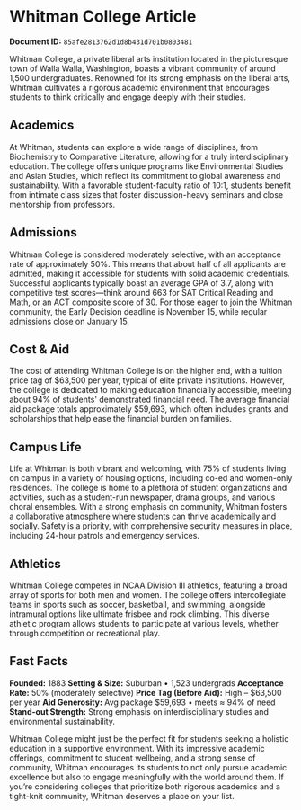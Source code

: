 # Whitman College Article

**Document ID:** `85afe2813762d1d8b431d701b0803481`

Whitman College, a private liberal arts institution located in the picturesque town of Walla Walla, Washington, boasts a vibrant community of around 1,500 undergraduates. Renowned for its strong emphasis on the liberal arts, Whitman cultivates a rigorous academic environment that encourages students to think critically and engage deeply with their studies.

## Academics
At Whitman, students can explore a wide range of disciplines, from Biochemistry to Comparative Literature, allowing for a truly interdisciplinary education. The college offers unique programs like Environmental Studies and Asian Studies, which reflect its commitment to global awareness and sustainability. With a favorable student-faculty ratio of 10:1, students benefit from intimate class sizes that foster discussion-heavy seminars and close mentorship from professors.

## Admissions
Whitman College is considered moderately selective, with an acceptance rate of approximately 50%. This means that about half of all applicants are admitted, making it accessible for students with solid academic credentials. Successful applicants typically boast an average GPA of 3.7, along with competitive test scores—think around 663 for SAT Critical Reading and Math, or an ACT composite score of 30. For those eager to join the Whitman community, the Early Decision deadline is November 15, while regular admissions close on January 15.

## Cost & Aid
The cost of attending Whitman College is on the higher end, with a tuition price tag of $63,500 per year, typical of elite private institutions. However, the college is dedicated to making education financially accessible, meeting about 94% of students' demonstrated financial need. The average financial aid package totals approximately $59,693, which often includes grants and scholarships that help ease the financial burden on families.

## Campus Life
Life at Whitman is both vibrant and welcoming, with 75% of students living on campus in a variety of housing options, including co-ed and women-only residences. The college is home to a plethora of student organizations and activities, such as a student-run newspaper, drama groups, and various choral ensembles. With a strong emphasis on community, Whitman fosters a collaborative atmosphere where students can thrive academically and socially. Safety is a priority, with comprehensive security measures in place, including 24-hour patrols and emergency services.

## Athletics
Whitman College competes in NCAA Division III athletics, featuring a broad array of sports for both men and women. The college offers intercollegiate teams in sports such as soccer, basketball, and swimming, alongside intramural options like ultimate frisbee and rock climbing. This diverse athletic program allows students to participate at various levels, whether through competition or recreational play.

## Fast Facts
**Founded:** 1883
**Setting & Size:** Suburban • 1,523 undergrads
**Acceptance Rate:** 50% (moderately selective)
**Price Tag (Before Aid):** High – $63,500 per year
**Aid Generosity:** Avg package $59,693 • meets ≈ 94% of need
**Stand-out Strength:** Strong emphasis on interdisciplinary studies and environmental sustainability.

Whitman College might just be the perfect fit for students seeking a holistic education in a supportive environment. With its impressive academic offerings, commitment to student wellbeing, and a strong sense of community, Whitman encourages its students to not only pursue academic excellence but also to engage meaningfully with the world around them. If you’re considering colleges that prioritize both rigorous academics and a tight-knit community, Whitman deserves a place on your list.
